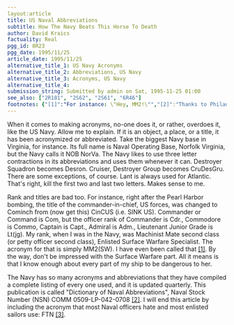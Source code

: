 ```yaml
---
layout:article
title: US Naval Abbreviations
subtitle: How The Navy Beats This Horse To Death
author: David Kraics
factuality: Real
pgg_id: 8R23
pgg_date: 1995/11/25
article_date: 1995/11/25
alternative_title_1: US Navy Acronyms
alternative_title_2: Abbreviations, US Navy
alternative_title_3: Acronyms, US Navy
alternative_title_4: 
submission_string: Submitted by admin on Sat, 1995-11-25 01:00
see_also: ["2R181", "2S62", "2S61", "6R46"]
footnotes: {"[1]":"For instance: \"Hey, MM2!\"","[2]":"Thanks to Philadelphia Naval Base, Publications Command, Customer Service Dept. (PhilaNOB, PubCom, CusServDep) for the exact name and stock number of the Publication.","[3]":"TN = The Navy."}
---
```

<div>
<p>When it comes to making acronyms, no-one does it, or rather, overdoes it, like the US Navy. Allow me to explain. If it is an object, a place, or a title, it has been acronymized or abbreviated. Take the biggest Navy base in Virginia, for instance. Its full name is Naval Operating Base, Norfolk Virginia, but the Navy calls it NOB NorVa. The Navy likes to use three letter contractions in its abbreviations and uses them whenever it can. Destroyer Squadron becomes Desron. Cruiser, Destroyer Group becomes CruDesGru. There are some exceptions, of course. Lant is always used for Atlantic. That's right, kill the first two and last two letters. Makes sense to me.</p>
<p>Rank and titles are bad too. For instance, right after the Pearl Harbor bombing, the title of the commander-in-chief, US forces, was changed to Cominch from (now get this) CinCUS (i.e. SINK US). Commander or Command is Com, but the officer rank of Commander is Cdr., Commodore is Commo, Captain is Capt., Admiral is Adm., Lieutenant Junior Grade is Lt(jg). My rank, when I was in the Navy, was Machinist Mate second class (or petty officer second class), Enlisted Surface Warfare Specialist. The acronym for that is simply MM2(SW). I have even been called that <a href="#footnotes.1" class="footnote-link">[1]</a>. By the way, don't be impressed with the Surface Warfare part. All it means is that I know enough about every part of my ship to be dangerous to her.</p>
<p>The Navy has so many acronyms and abbreviations that they have compiled a complete listing of every one used, and it is updated quarterly. This publication is called "Dictionary of Naval Abbreviations", Naval Stock Number (NSN) COMM 0509-LP-042-0708 <a href="#footnotes.2" class="footnote-link">[2]</a>. I will end this article by including the acronym that most Naval officers hate and most enlisted sailors use: FTN <a href="#footnotes.3" class="footnote-link">[3]</a>.</p>
</div>
